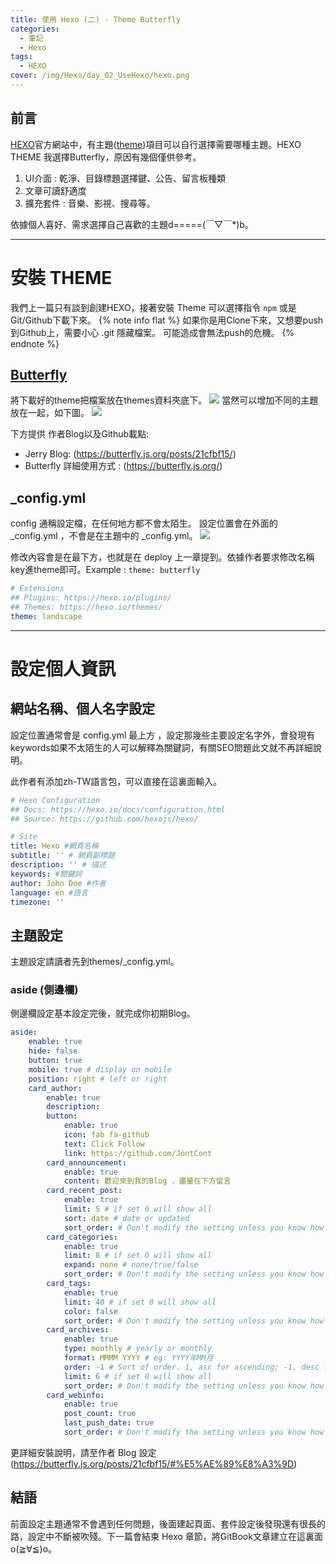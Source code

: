 ```yaml
---
title: 使用 Hexo (二) - Theme Butterfly  
categories:
  - 筆記
  - Hexo
tags: 
  - HEXO
cover: /img/Hexo/day_02_UseHexo/hexo.png
---
```


## 前言
[HEXO](https://hexo.io/themes/)官方網站中，有主題([theme](https://hexo.io/themes/))項目可以自行選擇需要哪種主題。HEXO THEME 我選擇Butterfly，原因有幾個僅供參考。
  1. UI介面 : 乾淨、目錄標題選擇鍵、公告、留言板種類
  2. 文章可讀舒適度
  3. 擴充套件 : 音樂、影視、搜尋等。
  
依據個人喜好、需求選擇自己喜歡的主題d=====(￣▽￣*)b。

---
# 安裝 THEME
我們上一篇只有談到創建HEXO，接著安裝 Theme 可以選擇指令 ```npm``` 或是Git/Github下載下來。
{% note info flat %}
  如果你是用Clone下來，又想要push 到Github上，需要小心 .git 隱藏檔案。
  可能造成會無法push的危機。
{% endnote %}
## [Butterfly](https://github.com/jerryc127/hexo-theme-butterfly)
將下載好的theme把檔案放在themes資料夾底下。
![](/img/Hexo/day_02_UseHexo/img-01.png)
當然可以增加不同的主題放在一起，如下圖。
![](/img/Hexo/day_02_UseHexo/img-02.png)

下方提供 作者Blog以及Github載點: 
- Jerry Blog: (https://butterfly.js.org/posts/21cfbf15/)
- Butterfly 詳細使用方式 : (https://butterfly.js.org/)

## _config.yml 
config 通稱設定檔，在任何地方都不會太陌生。
設定位置會在外面的 _config.yml ，不會是在主題中的 _config.yml。
![](/img/Hexo/day_02_UseHexo/img-02.png)

修改內容會是在最下方，也就是在 deploy 上一章提到。依據作者要求修改名稱key進theme即可。Example : ```theme: butterfly``` 

``` yml
# Extensions
## Plugins: https://hexo.io/plugins/
## Themes: https://hexo.io/themes/
theme: landscape

```
---
# 設定個人資訊
## 網站名稱、個人名字設定
設定位置通常會是 config.yml 最上方 ，設定那幾些主要設定名字外，會發現有keywords如果不太陌生的人可以解釋為關鍵詞，有關SEO問題此文就不再詳細說明。

此作者有添加zh-TW語言包，可以直接在這裏面輸入。
```yml
# Hexo Configuration
## Docs: https://hexo.io/docs/configuration.html
## Source: https://github.com/hexojs/hexo/

# Site
title: Hexo #網頁名稱
subtitle: '' # 網頁副標題
description: '' # 描述
keywords: #關鍵詞
author: John Doe #作者
language: en #語言
timezone: '' 
```

## 主題設定
主題設定請讀者先到themes/_config.yml。
###  aside (側邊欄)
側邊欄設定基本設定完後，就完成你初期Blog。

```yml
aside:
	enable: true
 	hide: false
 	button: true
 	mobile: true # display on mobile
 	position: right # left or right
 	card_author:
 		enable: true
 		description:
 		button:
 			enable: true
 			icon: fab fa-github
 			text: Click Follow
 			link: https://github.com/JontCont
 		card_announcement:
 			enable: true
			content: 歡迎來到我的Blog ，盡量在下方留言
		card_recent_post:
 			enable: true
 			limit: 5 # if set 0 will show all
 			sort: date # date or updated
 			sort_order: # Don't modify the setting unless you know how it works
 		card_categories:
 			enable: true
 			limit: 8 # if set 0 will show all
 			expand: none # none/true/false
 			sort_order: # Don't modify the setting unless you know how it works
 		card_tags:
 			enable: true
 			limit: 40 # if set 0 will show all
 			color: false
 			sort_order: # Don't modify the setting unless you know how it works
 		card_archives:
 			enable: true
 			type: monthly # yearly or monthly
 			format: MMMM YYYY # eg: YYYY年MM月
 			order: -1 # Sort of order. 1, asc for ascending; -1, desc for 		descending
 			limit: 6 # if set 0 will show all
 			sort_order: # Don't modify the setting unless you know how it works
 		card_webinfo:
 			enable: true
 			post_count: true
 			last_push_date: true
 			sort_order: # Don't modify the setting unless you know how it works
```

更詳細安裝說明，請至作者 Blog 設定 (https://butterfly.js.org/posts/21cfbf15/#%E5%AE%89%E8%A3%9D)

## 結語
前面設定主題通常不會遇到任何問題，後面建起頁面、套件設定後發現還有很長的路，設定中不斷被吹殘。下一篇會結束 Hexo 章節，將GitBook文章建立在這裏面o(≧∀≦)o。